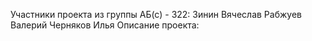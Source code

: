 Участники проекта из группы АБ(с) - 322:
Зинин Вячеслав
Рабжуев Валерий
Черняков Илья
Описание проекта:
